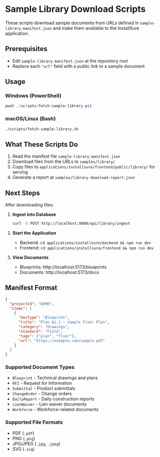# Sample Library Download Scripts

These scripts download sample documents from URLs defined in `sample-library.manifest.json` and make them available to the InstallSure application.

## Prerequisites

- Edit `sample-library.manifest.json` at the repository root
- Replace each `"url"` field with a public link to a sample document

## Usage

### Windows (PowerShell)

```powershell
pwsh ./scripts/fetch-sample-library.ps1
```

### macOS/Linux (Bash)

```bash
./scripts/fetch-sample-library.sh
```

## What These Scripts Do

1. Read the manifest file `sample-library.manifest.json`
2. Download files from the URLs to `samples/library/`
3. Copy files to `applications/installsure/frontend/public/library/` for serving
4. Generate a report at `samples/library-download-report.json`

## Next Steps

After downloading files:

1. **Ingest into Database**
   ```bash
   curl -X POST http://localhost:8000/api/library/ingest
   ```

2. **Start the Application**
   - Backend: `cd applications/installsure/backend && npm run dev`
   - Frontend: `cd applications/installsure/frontend && npm run dev`

3. **View Documents**
   - Blueprints: http://localhost:5173/blueprints
   - Documents: http://localhost:5173/docs

## Manifest Format

```json
{
  "projectId": "DEMO",
  "items": [
    {
      "docType": "Blueprint",
      "title": "Plan A1.1 – Sample Floor Plan",
      "category": "Drawings",
      "standard": "Field",
      "tags": ["plan", "floor"],
      "url": "https://example.com/sample.pdf"
    }
  ]
}
```

### Supported Document Types

- `Blueprint` - Technical drawings and plans
- `RFI` - Request for Information
- `Submittal` - Product submittals
- `ChangeOrder` - Change orders
- `DailyReport` - Daily construction reports
- `LienWaiver` - Lien waiver documents
- `Workforce` - Workforce-related documents

### Supported File Formats

- PDF (`.pdf`)
- PNG (`.png`)
- JPG/JPEG (`.jpg`, `.jpeg`)
- SVG (`.svg`)
